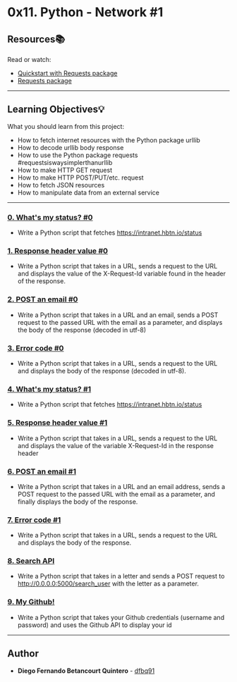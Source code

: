 # 0x11. Python - Network #1

## Resources:books:
Read or watch:
* [Quickstart with Requests package](https://intranet.hbtn.io/rltoken/mJaq5ekXQ__0ZvNVIgRTFg)
* [Requests package](https://intranet.hbtn.io/rltoken/vASkzTN4C0pYIuomIy86ow)

---
## Learning Objectives:bulb:
What you should learn from this project:

* How to fetch internet resources with the Python package urllib
* How to decode urllib body response
* How to use the Python package requests #requestsiswaysimplerthanurllib
* How to make HTTP GET request 
* How to make HTTP POST/PUT/etc. request
* How to fetch JSON resources
* How to manipulate data from an external service

---

### [0. What's my status? #0](./0-hbtn_status.py)
* Write a Python script that fetches https://intranet.hbtn.io/status


### [1. Response header value #0](./1-hbtn_header.py)
* Write a Python script that takes in a URL, sends a request to the URL and displays the value of the X-Request-Id variable found in the header of the response.


### [2. POST an email #0](./2-post_email.py)
* Write a Python script that takes in a URL and an email, sends a POST request to the passed URL with the email as a parameter, and displays the body of the response (decoded in utf-8)


### [3. Error code #0](./3-error_code.py)
* Write a Python script that takes in a URL, sends a request to the URL and displays the body of the response (decoded in utf-8).


### [4. What's my status? #1](./4-hbtn_status.py)
* Write a Python script that fetches https://intranet.hbtn.io/status


### [5. Response header value #1](./5-hbtn_header.py)
* Write a Python script that takes in a URL, sends a request to the URL and displays the value of the variable X-Request-Id in the response header


### [6. POST an email #1](./6-post_email.py)
* Write a Python script that takes in a URL and an email address, sends a POST request to the passed URL with the email as a parameter, and finally displays the body of the response.


### [7. Error code #1](./7-error_code.py)
* Write a Python script that takes in a URL, sends a request to the URL and displays the body of the response.


### [8. Search API](./8-json_api.py)
* Write a Python script that takes in a letter and sends a POST request to http://0.0.0.0:5000/search_user with the letter as a parameter.


### [9. My Github!](./10-my_github.py)
* Write a Python script that takes your Github credentials (username and password) and uses the Github API to display your id

---

## Author
* **Diego Fernando Betancourt Quintero** - [dfbq91](https://github.com/dfbq91/)